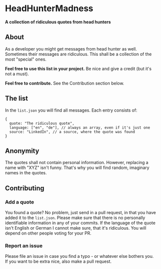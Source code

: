 # HeadHunterMadness
**A collection of ridiculous quotes from head hunters**

## About
As a developer you might get messages from head hunter as well. Sometimes their messages are ridiculous. This shall be a collection of the most "special" ones.

**Feel free to use this list in your project.** Be nice and give a credit (but it's not a must).

**Feel free to contribute.** See the Contribution section below.

## The list
In the `list.json` you will find all messages. Each entry consists of:
```
{
  quote: "The ridiculous quote",
  language: ["en", "de"], // always an array, even if it's just one
  source: "LinkedIn", // a source, where the quote was found
}
```

## Anonymity 
The quotes shall not contain personal information. However, replacing a name with "XYZ" isn't funny. That's why you will find random, imaginary names in the quotes.

## Contributing
### Add a quote 
You found a quote? No problem, just send in a pull request, in that you have added it to the `list.json`. Please make sure that there is no personally identifiable information in any of your commits. If the language of the quote isn't English or German I cannot make sure, that it's ridiculous. You will depend on other people voting for your PR.

### Report an issue
Please file an issue in case you find a typo - or whatever else bothers you. If you want to be extra nice, also make a pull request.
